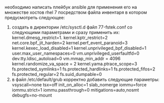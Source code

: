 необходимо написать плейбук ansible для применения его на множестве хостов rhel 7 посредством файла инвентаря в котором предусмотреть следующее:
1. создать в директории /etc/sysctl.d файл 77-fstek.conf со следующими параметрами и сразу применить их:
kernel.dmesg_restrict=1.
kernel.kptr_restrict=2
net.core.bpf_jit_harden=2
kernel.perf_event_paranoid=3
kernel.kexec_load_disabled=1
kernel.unprivileged_bpf_disabled=1
user.max_user_namespaces=0
vm.unprivileged_userfaultfd=0
dev.tty.ldisc_autoload=0
vm.mmap_min_addr = 4096
kernel.randomize_va_space = 2
kernel.yama.ptrace_scope=3
fs.protected_symlinks=1
fs.protected_hardlinks=1
fs.protected_fifos=2
fs.protected_regular=2
fs.suid_dumpable=0
2. в файл /etc/default/grub корректно добавить следующие параметры:
vsyscall=none
tsx=off
init_on_alloc=1
slab_nomerge
iommu=force
iommu.strict=1
iommu.passthrough=0
mitigations=auto,nosmt
debugfs=no-mount

